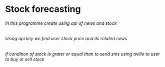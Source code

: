 # Stock forecasting
###### In this programme create using api of news and stock
###### Using api key we find user stock price and its related news 
###### if condition of stock is grater or equal than to send sms using twillo to user to buy or sell stock